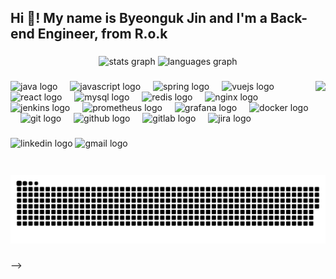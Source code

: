 <h2 align="left">Hi 👋! My name is Byeonguk Jin and I'm a Back-end Engineer, from R.o.k</h2>

###

<div align="center">
  <img src="https://github-readme-stats.vercel.app/api?username=cutepassions&hide_title=false&hide_rank=false&show_icons=true&include_all_commits=true&count_private=true&disable_animations=false&theme=dracula&locale=en&hide_border=false" height="150" alt="stats graph"  />
  <img src="https://github-readme-stats.vercel.app/api/top-langs?username=cutepassions&locale=en&hide_title=false&layout=compact&card_width=320&langs_count=5&theme=dracula&hide_border=false" height="150" alt="languages graph"  />
</div>

###

<img align="right" height="150" src="https://avatars.githubusercontent.com/u/105566077?v=4"  />

###

<div align="left">
  <img src="https://skillicons.dev/icons?i=java" height="30" alt="java logo"  />
  <img width="12" />
  <img src="https://skillicons.dev/icons?i=js" height="30" alt="javascript logo"  />
  <img width="12" />
  <img src="https://skillicons.dev/icons?i=spring" height="30" alt="spring logo"  />
  <img width="12" />
  <img src="https://skillicons.dev/icons?i=vue" height="30" alt="vuejs logo"  />
  <img width="12" />
  <img src="https://skillicons.dev/icons?i=react" height="30" alt="react logo"  />
  <img width="12" />
  <img src="https://skillicons.dev/icons?i=mysql" height="30" alt="mysql logo"  />
  <img width="12" />
  <img src="https://skillicons.dev/icons?i=redis" height="30" alt="redis logo"  />
  <img width="12" />
  <img src="https://skillicons.dev/icons?i=nginx" height="30" alt="nginx logo"  />
  <img width="12" />
  <img src="https://skillicons.dev/icons?i=jenkins" height="30" alt="jenkins logo"  />
  <img width="12" />
  <img src="https://skillicons.dev/icons?i=prometheus" height="30" alt="prometheus logo"  />
  <img width="12" />
  <img src="https://skillicons.dev/icons?i=grafana" height="30" alt="grafana logo"  />
  <img width="12" />
  <img src="https://skillicons.dev/icons?i=docker" height="30" alt="docker logo"  />
  <img width="12" />
  <img src="https://skillicons.dev/icons?i=git" height="30" alt="git logo"  />
  <img width="12" />
  <img src="https://skillicons.dev/icons?i=github" height="30" alt="github logo"  />
  <img width="12" />
  <img src="https://skillicons.dev/icons?i=gitlab" height="30" alt="gitlab logo"  />
  <img width="12" />
  <img src="https://cdn.jsdelivr.net/gh/devicons/devicon/icons/jira/jira-original.svg" height="30" alt="jira logo"  />
</div>

###

<div align="left">
  <img src="https://img.shields.io/static/v1?message=LinkedIn&logo=linkedin&label=&color=0077B5&logoColor=white&labelColor=&style=for-the-badge" height="35" alt="linkedin logo"  />
  <img src="https://img.shields.io/static/v1?message=Gmail&logo=gmail&label=&color=D14836&logoColor=white&labelColor=&style=for-the-badge" height="35" alt="gmail logo"  />
</div>

###

<br clear="both">

<img src="https://raw.githubusercontent.com/cutepassions/cutepassions/output/snake.svg" alt="Snake animation" />

###





<!--
![header](https://capsule-render.vercel.app/api?type=transparent&height=100&text=Back-end%20Engineer%20진병욱&section=header&reversal=false&strokeWidth=0&descSize=20)
[![Hits](https://hits.seeyoufarm.com/api/count/incr/badge.svg?url=https%3A%2F%2Fgithub.com%2Fcutepassions&count_bg=%23000000&title_bg=%23555555&icon=github.svg&icon_color=%23E7E7E7&title=hits&edge_flat=false)](https://hits.seeyoufarm.com)

## Projects

## 안녕하세요! Beck-end Engineer 진병욱입니다! 👋
새로운 기술을 접하는 것에 망설임이 없고, 부족한 것이 있다면 항상 배우고자 하는 열정을 가지고 있습니다!

![java](https://www.codenary.co.kr/widget/github-techstack/api?name=java) ![springboot](https://www.codenary.co.kr/widget/github-techstack/api?name=springboot) ![mysql](https://www.codenary.co.kr/widget/github-techstack/api?name=mysql) ![javascript](https://www.codenary.co.kr/widget/github-techstack/api?name=javascript) ![reactjs](https://www.codenary.co.kr/widget/github-techstack/api?name=reactjs) 

[![Velog's GitHub stats](https://velog-readme-stats.vercel.app/api/badge?name=cutepassions)](https://velog.io/@cutepassions)

[![Velog's GitHub stats](https://velog-readme-stats.vercel.app/api/list?name=cutepassions)](https://velog.io/@cutepassions) 

<a href="https://github.com/devxb/gitanimals">
  <img
    src="https://render.gitanimals.org/lines/cutepassions?pet-id=651784330148052334"
    width="600"
    height="120"
  />
</a>





  

<!--
<img align="center" src="https://github-readme-stats.vercel.app/api?username=cutepassions&show_icons=true&locale=en" alt="cutepassions" /> 

<img align="center" src="https://github-readme-streak-stats.herokuapp.com/?user=cutepassions&" alt="cutepassions" />

[![Github](https://www.codenary.co.kr/widget/github/api?username=진병욱)](https://www.codenary.co.kr/user-profile/detail/진병욱?github_ride=true&utm_source=github)

-->

<!--
**cutepassions/cutepassions** is a ✨ _special_ ✨ repository because its `README.md` (this file) appears on your GitHub profile.

Here are some ideas to get you started:

- 🔭 I’m currently working on ...
- 🌱 I’m currently learning ...
- 👯 I’m looking to collaborate on ...
- 🤔 I’m looking for help with ...
- 💬 Ask me about ...
- 📫 How to reach me: ...
- 😄 Pronouns: ...
- ⚡ Fun fact: ...
-->

-->
